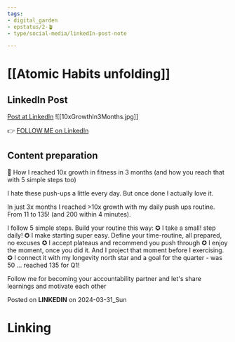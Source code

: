 ```yaml
---
tags: 
- digital_garden
- epstatus/2-🪴
- type/social-media/linkedIn-post-note

---
```

# [[Atomic Habits unfolding]]
## LinkedIn Post
[Post at LinkedIn]()
![[10xGrowthIn3Months.jpg]]



👉 [FOLLOW ME on LinkedIn](https://www.linkedin.com/comm/mynetwork/discovery-see-all?usecase=PEOPLE_FOLLOWS&followMember=sebastiankamilli)

## Content preparation
💪 How I reached 10x growth in fitness in 3 months
(and how you reach that with 5 simple steps too) 

I hate these push-ups a little every day. But once done I actually love it. 

In just 3x months I reached >10x growth with my daily push ups routine. From 11 to 135! (and 200 within 4 minutes). 

I follow 5 simple steps. Build your routine this way: 
✪ I take a small! step daily!
✪ I make starting super easy. Define your time-routine, all prepared, no excuses
✪ I accept plateaus and recommend you push through
✪ I enjoy the moment, once you did it. And I project that moment before I exercising.
✪ I connect it with my longevity north star and a goal for the quarter - was 50 ... reached 135 for Q1!

Follow me for becoming your accountability partner and let's share learnings and motivate each other



Posted on **LINKEDIN** on 2024-03-31_Sun
# Linking